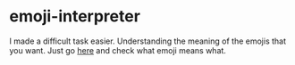 # emoji-interpreter
I made a difficult task easier. Understanding the meaning of the emojis that you want. Just go [here](https://ktqwv.csb.app/) and check what emoji means what. 
